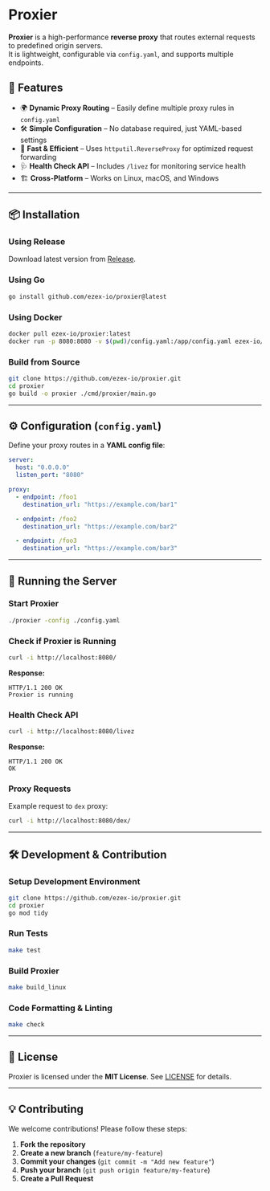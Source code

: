 # Proxier

**Proxier** is a high-performance **reverse proxy** that routes external requests to predefined origin servers.  
It is lightweight, configurable via `config.yaml`, and supports multiple endpoints.

## 🚀 Features
- 🌍 **Dynamic Proxy Routing** – Easily define multiple proxy rules in `config.yaml`
- 🛠 **Simple Configuration** – No database required, just YAML-based settings
- 🚀 **Fast & Efficient** – Uses `httputil.ReverseProxy` for optimized request forwarding
- 🩺 **Health Check API** – Includes `/livez` for monitoring service health
- 🏗 **Cross-Platform** – Works on Linux, macOS, and Windows

---

## 📦 Installation
### **Using Release**
Download latest version from [Release](https://github.com/ezex-io/proxier/releases).

### **Using Go**
```sh
go install github.com/ezex-io/proxier@latest
```

### **Using Docker**
```sh
docker pull ezex-io/proxier:latest
docker run -p 8080:8080 -v $(pwd)/config.yaml:/app/config.yaml ezex-io/proxier
```

### **Build from Source**
```sh
git clone https://github.com/ezex-io/proxier.git
cd proxier
go build -o proxier ./cmd/proxier/main.go
```

---

## ⚙️ Configuration (`config.yaml`)
Define your proxy routes in a **YAML config file**:
```yaml
server:
  host: "0.0.0.0"
  listen_port: "8080"

proxy:
  - endpoint: /foo1
    destination_url: "https://example.com/bar1"

  - endpoint: /foo2
    destination_url: "https://example.com/bar2"

  - endpoint: /foo3
    destination_url: "https://example.com/bar3"
```

---

## 🚀 Running the Server
### **Start Proxier**
```sh
./proxier -config ./config.yaml
```

### **Check if Proxier is Running**
```sh
curl -i http://localhost:8080/
```
**Response:**
```
HTTP/1.1 200 OK
Proxier is running
```

### **Health Check API**
```sh
curl -i http://localhost:8080/livez
```
**Response:**
```
HTTP/1.1 200 OK
OK
```

### **Proxy Requests**
Example request to `dex` proxy:
```sh
curl -i http://localhost:8080/dex/
```

---

## 🛠 Development & Contribution
### **Setup Development Environment**
```sh
git clone https://github.com/ezex-io/proxier.git
cd proxier
go mod tidy
```

### **Run Tests**
```sh
make test
```

### **Build Proxier**
```sh
make build_linux
```

### **Code Formatting & Linting**
```sh
make check
```

---

## 📜 License
Proxier is licensed under the **MIT License**. See [LICENSE](./LICENSE) for details.

---

## 💡 Contributing
We welcome contributions! Please follow these steps:
1. **Fork the repository**
2. **Create a new branch** (`feature/my-feature`)
3. **Commit your changes** (`git commit -m "Add new feature"`)
4. **Push your branch** (`git push origin feature/my-feature`)
5. **Create a Pull Request**
